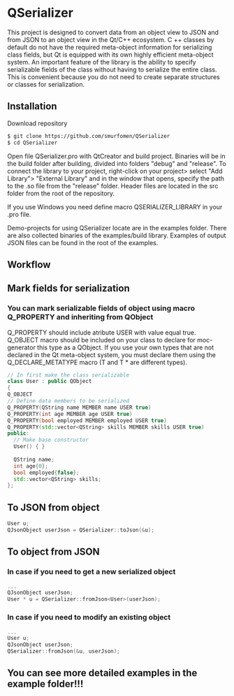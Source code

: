 # QSerializer 
This project is designed to convert data from an object view to JSON and from JSON to an object view in the Qt/C++ ecosystem. C ++ classes by default do not have the required meta-object information for serializing class fields, but Qt is equipped with its own highly efficient meta-object system.
An important feature of the library is the ability to specify serializable fields of the class without having to serialize the entire class. This is convenient because you do not need to create separate structures or classes for serialization.

## Installation
Download repository
```bash
$ git clone https://github.com/smurfomen/QSerializer
$ cd QSerializer
```
Open file QSerializer.pro with QtCreator and build project. Binaries will be in the build folder after building, divided into folders "debug" and "release". To connect the library to your project, right-click on your project> select "Add Library"> "External Library" and in the window that opens, specify the path to the .so file from the "release" folder. Header files are located in the src folder from the root of the repository.

If you use Windows you need define macro QSERIALIZER_LIBRARY in your .pro file.

Demo-projects for using QSerializer locate are in the examples folder. There are also collected binaries of the examples/build library. Examples of output JSON files can be found in the root of the examples.

## Workflow
## Mark fields for serialization
### You can mark serializable fields of object using macro Q_PROPERTY and inheriting from QObject
Q_PROPERTY should include atribute USER with value equal true.
Q_OBJECT macro should be included on your class to declare for moc-generator this type as a QObject.
If you use your own types that are not declared in the Qt meta-object system, you must declare them using the Q_DECLARE_METATYPE macro (T and T * are different types).
```C++
// In first make the class serializable
class User : public QObject
{
Q_OBJECT
// Define data members to be serialized
Q_PROPERTY(QString name MEMBER name USER true)
Q_PROPERTY(int age MEMBER age USER true)
Q_PROPERTY(bool employed MEMBER employed USER true)
Q_PROPERTY(std::vector<QString> skills MEMBER skills USER true)
public:
  // Make base constructor
  User() { }
 
  QString name;
  int age{0};
  bool employed{false};
  std::vector<QString> skills; 
};
```
## **To JSON from object**
```C++
User u;
QJsonObject userJson = QSerializer::toJson(&u);
```

## **To object from JSON**
### In case if you need to get a new serialized object
```C++
...
QJsonObject userJson;
User * u = QSerializer::fromJson<User>(userJson);
```
### In case if you need to modify an existing object
```C++
...
User u;
QJsonObject userJson;
QSerializer::fromJson(&u, userJson);
```
## You can see more detailed examples in the example folder!!!

